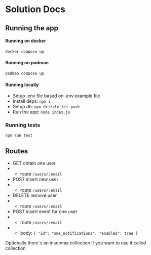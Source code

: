 # Solution Docs

## Running the app
#### Running on docker
`
    docker compose up
`

#### Running on podman
`
    podman compose up
`

#### Running locally
- Setup .env file based on .env.example file
- Install deps: `npm i`
- Setup db: `npx drizzle-kit push`
- Run the app: `node index.js`

### Running tests
`
    npm run test
`

## Routes
- GET obtain one user 
- - route ` /users/:email ` 
- POST insert new user 
- - route ` /users/:email ` 
- DELETE remove user 
- - route ` /users/:email `
- POST insert event for one user 
- - route ` /users/:email `
- - body: ` {
	 "id": "sms_notifications",
   "enabled": true
} `

Optionally there´s an insomnia collection if you want to use it called collection
